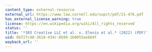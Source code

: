 ```yaml
---
content_type: external-resource
external_url: https://www.law.cornell.edu/supct/pdf/21-476.pdf
has_external_license_warning: true
license: https://en.wikipedia.org/wiki/All_rights_reserved
status: ''
title: '*303 Creative LLC et al. v. Elenis et al.* (2022) (PDF)'
uid: 8bf27c48-3618-434c-8b99-1b0055aeb69f
wayback_url: ''
---
```

